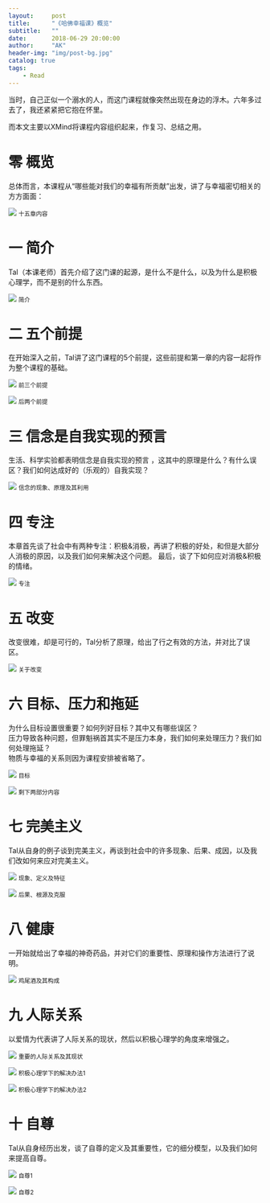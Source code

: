 ```yaml
---
layout:     post
title:      "《哈佛幸福课》概览"
subtitle:   ""
date:       2018-06-29 20:00:00
author:     "AK"
header-img: "img/post-bg.jpg"
catalog: true
tags:
    - Read
---
```


当时，自己正似一个溺水的人，而这门课程就像突然出现在身边的浮木。六年多过去了，我还紧紧把它抱在怀里。

而本文主要以XMind将课程内容组织起来，作复习、总结之用。

# 零 概览
总体而言，本课程从“哪些能对我们的幸福有所贡献”出发，讲了与幸福密切相关的方方面面：


![](/img/in-post/harvard-positive-phsychology/1.png)
<small class="img-hint">十五章内容</small>

# 一 简介
Tal（本课老师）首先介绍了这门课的起源，是什么不是什么，以及为什么是积极心理学，而不是别的什么东西。

![](/img/in-post/harvard-positive-phsychology/2.png)
<small class="img-hint">简介</small>

# 二 五个前提
在开始深入之前，Tal讲了这门课程的5个前提，这些前提和第一章的内容一起将作为整个课程的基础。

![](/img/in-post/harvard-positive-phsychology/3.png)
<small class="img-hint">前三个前提</small>

![](/img/in-post/harvard-positive-phsychology/4.png)
<small class="img-hint">后两个前提</small>

# 三 信念是自我实现的预言
生活、科学实验都表明信念是自我实现的预言 ，这其中的原理是什么？有什么误区？我们如何达成好的（乐观的）自我实现？

![](/img/in-post/harvard-positive-phsychology/5.png)
<small class="img-hint">信念的现象、原理及其利用</small>

# 四 专注
本章首先谈了社会中有两种专注：积极&消极，再讲了积极的好处，和但是大部分人消极的原因，以及我们如何来解决这个问题。 最后，谈了下如何应对消极&积极的情绪。

![](/img/in-post/harvard-positive-phsychology/6.png)
<small class="img-hint">专注</small>

# 五 改变
改变很难，却是可行的，Tal分析了原理，给出了行之有效的方法，并对比了误区。

![](/img/in-post/harvard-positive-phsychology/7.png)
<small class="img-hint">关于改变</small>

# 六 目标、压力和拖延
为什么目标设置很重要？如何列好目标？其中又有哪些误区？  
压力导致各种问题，但罪魁祸首其实不是压力本身，我们如何来处理压力？我们如何处理拖延？  
物质与幸福的关系则因为课程安排被省略了。  

![](/img/in-post/harvard-positive-phsychology/8.png)
<small class="img-hint">目标</small>

![](/img/in-post/harvard-positive-phsychology/9.png)
<small class="img-hint">剩下两部分内容</small>

# 七 完美主义
Tal从自身的例子谈到完美主义，再谈到社会中的许多现象、后果、成因，以及我们改如何来应对完美主义。

![](/img/in-post/harvard-positive-phsychology/10.png)
<small class="img-hint">现象、定义及特征</small>

![](/img/in-post/harvard-positive-phsychology/11.png)
<small class="img-hint">后果、根源及克服</small>

# 八 健康
一开始就给出了幸福的神奇药品，并对它们的重要性、原理和操作方法进行了说明。

![](/img/in-post/harvard-positive-phsychology/12.png)
<small class="img-hint">鸡尾酒及其构成</small>

# 九 人际关系
以爱情为代表讲了人际关系的现状，然后以积极心理学的角度来增强之。

![](/img/in-post/harvard-positive-phsychology/13.png)
<small class="img-hint">重要的人际关系及其现状</small>

![](/img/in-post/harvard-positive-phsychology/14.png)
<small class="img-hint">积极心理学下的解决办法1</small>

![](/img/in-post/harvard-positive-phsychology/15.png)
<small class="img-hint">积极心理学下的解决办法2</small>

# 十 自尊
Tal从自身经历出发，谈了自尊的定义及其重要性，它的细分模型，以及我们如何来提高自尊。

![](/img/in-post/harvard-positive-phsychology/16.png)
<small class="img-hint">自尊1</small>

![](/img/in-post/harvard-positive-phsychology/17.png)
<small class="img-hint">自尊2</small>



































